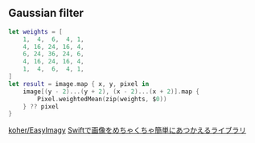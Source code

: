 ## Gaussian filter

```swift
let weights = [
    1,  4,  6,  4, 1,
    4, 16, 24, 16, 4,
    6, 24, 36, 24, 6,
    4, 16, 24, 16, 4,
    1,  4,  6,  4, 1,
]
let result = image.map { x, y, pixel in
    image[(y - 2)...(y + 2), (x - 2)...(x + 2)].map {
        Pixel.weightedMean(zip(weights, $0))
    } ?? pixel
}
```

[koher/EasyImagy](https://github.com/koher/EasyImagy)
[Swiftで画像をめちゃくちゃ簡単にあつかえるライブラリ](https://qiita.com/koher/items/7dc1aa10755b79102539)
